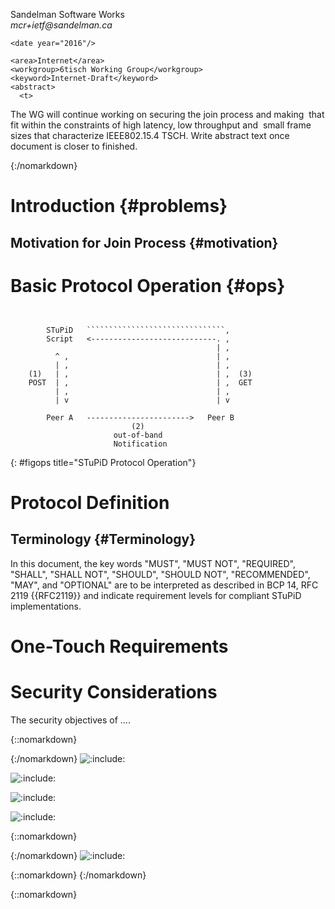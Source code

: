 <?xml version="1.0" encoding="UTF-8"?>
  <?xml-stylesheet type='text/xsl' href='rfc2629.xslt' ?>

<!DOCTYPE rfc SYSTEM "rfc2629.dtd" [
]>

<rfc ipr="trust200902" docName="draft-richardson-6tisch-dtsecurity-secure-join-00"
     category="info" >

<?rfc toc="yes"?>
<?rfc sortrefs="yes"?>
<?rfc symrefs="yes" ?>

  <front>
    <title abbrev="6tisch-Secure-Join">
      6tisch Secure Join protocol
    </title>
    <author initials="M" surname="Richardson" fullname="Michael Richardson">
      <organization>Sandelman Software Works</organization>
      <address>
        <email>mcr+ietf@sandelman.ca</email>
      </address>
    </author>
    <!-- please insert your authorship info here -->

    <date year="2016"/>

    <area>Internet</area>
    <workgroup>6tisch Working Group</workgroup>
    <keyword>Internet-Draft</keyword>
    <abstract>
      <t>
 The WG will continue working on securing the join process and making  that fit within the constraints of high latency, low throughput and  small frame sizes that characterize IEEE802.15.4 TSCH.
      </t>
      <t>
        Write abstract text once document is closer to finished.
      </t>
    </abstract>
  </front>

  <middle>

{:/nomarkdown}

Introduction        {#problems}
============


Motivation for Join Process {#motivation}
---------------------------


Basic Protocol Operation   {#ops}
========================

~~~~~~~~~~


        STuPiD   ```````````````````````````````,
        Script   <----------------------------. ,
                                              | ,
          ^ ,                                 | ,
          | ,                                 | ,
    (1)   | ,                                 | ,  (3)
    POST  | ,                                 | ,  GET
          | ,                                 | ,
          | v                                 | v

        Peer A   ----------------------->   Peer B
                           (2)
                       out-of-band
                       Notification
~~~~~~~~~~
{: #figops title="STuPiD Protocol Operation"}


Protocol Definition
===================

Terminology          {#Terminology}
-----------
In this document, the key words "MUST", "MUST NOT", "REQUIRED",
"SHALL", "SHALL NOT", "SHOULD", "SHOULD NOT", "RECOMMENDED", "MAY",
and "OPTIONAL" are to be interpreted as described in BCP 14, RFC 2119
{{RFC2119}} and indicate requirement levels for compliant STuPiD
implementations.


One-Touch Requirements
======================


Security Considerations
=======================

The security objectives of ....

{::nomarkdown}

</middle>

<back>

  <references title='Normative References'>

{:/nomarkdown}
![:include:](RFC2119)

![:include:](RFC3986)

![:include:](RFC4086)

![:include:](RFC4648)

{::nomarkdown}

  </references>

  <references title='Informative References'>

{:/nomarkdown}
![:include:](RFC5389)

{::nomarkdown}
  </references>
{:/nomarkdown}

{::nomarkdown}

</back>
</rfc>
